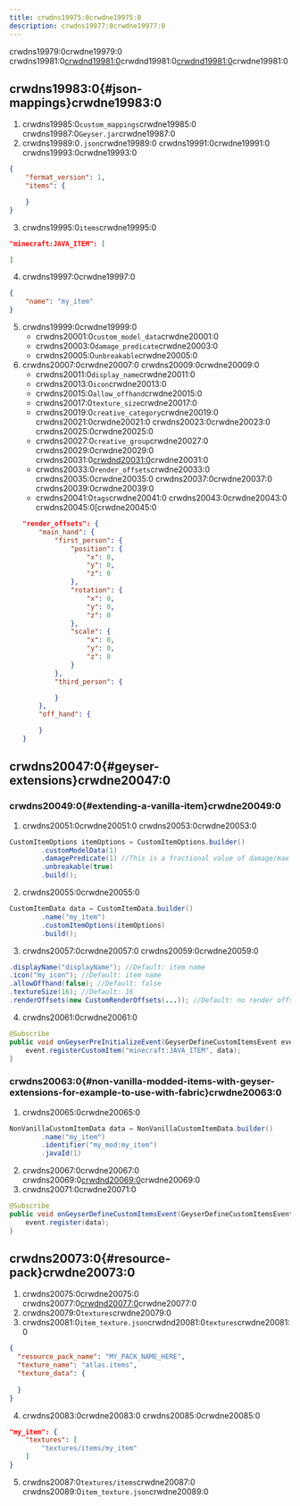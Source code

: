 ```yaml
---
title: crwdns19975:0crwdne19975:0
description: crwdns19977:0crwdne19977:0
---
```


crwdns19979:0crwdne19979:0 crwdns19981:0[crwdnd19981:0](#json-mappings)crwdnd19981:0[crwdnd19981:0](#geyser-extensions)crwdne19981:0

## crwdns19983:0{#json-mappings}crwdne19983:0

1. crwdns19985:0`custom_mappings`crwdne19985:0 crwdns19987:0`Geyser.jar`crwdne19987:0
2. crwdns19989:0`.json`crwdne19989:0 crwdns19991:0crwdne19991:0 crwdns19993:0crwdne19993:0

```json
{
    "format_version": 1,
    "items": {

    }
}
```

3. crwdns19995:0`items`crwdne19995:0

```json
"minecraft:JAVA_ITEM": [

]
```

4. crwdns19997:0crwdne19997:0

```json
{
    "name": "my_item"
}
```

5. crwdns19999:0crwdne19999:0
   - crwdns20001:0`custom_model_data`crwdne20001:0
   - crwdns20003:0`damage_predicate`crwdne20003:0
   - crwdns20005:0`unbreakable`crwdne20005:0
6. crwdns20007:0crwdne20007:0 crwdns20009:0crwdne20009:0
   - crwdns20011:0`display_name`crwdne20011:0
   - crwdns20013:0`icon`crwdne20013:0
   - crwdns20015:0`allow_offhand`crwdne20015:0
   - crwdns20017:0`texture_size`crwdne20017:0
   - crwdns20019:0`creative_category`crwdne20019:0 crwdns20021:0crwdne20021:0 crwdns20023:0crwdne20023:0 crwdns20025:0crwdne20025:0
   - crwdns20027:0`creative_group`crwdne20027:0 crwdns20029:0crwdne20029:0 crwdns20031:0[crwdnd20031:0](https://wiki.bedrock.dev/documentation/menu-categories.html#list-of-categories)crwdne20031:0
   - crwdns20033:0`render_offsets`crwdne20033:0 crwdns20035:0crwdne20035:0 crwdns20037:0crwdne20037:0 crwdns20039:0crwdne20039:0
   - crwdns20041:0`tags`crwdne20041:0 crwdns20043:0crwdne20043:0 crwdns20045:0[crwdne20045:0
   ```json
   "render_offsets": {
       "main_hand": {
           "first_person": {
               "position": {
                   "x": 0,
                   "y": 0,
                   "z": 0
               },
               "rotation": {
                   "x": 0,
                   "y": 0,
                   "z": 0
               },
               "scale": {
                   "x": 0,
                   "y": 0,
                   "z": 0
               }
           },
           "third_person": {

           }
       },
       "off_hand": {

       }
   }
   ```

## crwdns20047:0{#geyser-extensions}crwdne20047:0

### crwdns20049:0{#extending-a-vanilla-item}crwdne20049:0

1. crwdns20051:0crwdne20051:0 crwdns20053:0crwdne20053:0

```java
CustomItemOptions itemOptions = CustomItemOptions.builder()
        .customModelData(1)
        .damagePredicate(1) //This is a fractional value of damage/max damage and not a number between 0 and 1.
        .unbreakable(true)
        .build();
```

2. crwdns20055:0crwdne20055:0

```java
CustomItemData data = CustomItemData.builder()
        .name("my_item")
        .customItemOptions(itemOptions)
        .build();
```

3. crwdns20057:0crwdne20057:0 crwdns20059:0crwdne20059:0

```java
.displayName("displayName"); //Default: item name
.icon("my_icon"); //Default: item name
.allowOffhand(false); //Default: false
.textureSize(16); //Default: 16
.renderOffsets(new CustomRenderOffsets(...)); //Default: no render offset
```

4. crwdns20061:0crwdne20061:0

```java
@Subscribe
public void onGeyserPreInitializeEvent(GeyserDefineCustomItemsEvent event) {
    event.registerCustomItem("minecraft:JAVA_ITEM", data);
}
```

### crwdns20063:0{#non-vanilla-modded-items-with-geyser-extensions-for-example-to-use-with-fabric}crwdne20063:0

1. crwdns20065:0crwdne20065:0

```java
NonVanillaCustomItemData data = NonVanillaCustomItemData.builder()
        .name("my_item")
        .identifier("my_mod:my_item")
        .javaId(1)
```

2. crwdns20067:0crwdne20067:0 crwdns20069:0[crwdnd20069:0](https://github.com/GeyserMC/Geyser/blob/master/api/src/main/java/org/geysermc/geyser/api/item/custom/NonVanillaCustomItemData.java)crwdne20069:0
3. crwdns20071:0crwdne20071:0

```java
@Subscribe
public void onGeyserDefineCustomItemsEvent(GeyserDefineCustomItemsEvent event) {
    event.register(data);
}
```

## crwdns20073:0{#resource-pack}crwdne20073:0

1. crwdns20075:0crwdne20075:0 crwdns20077:0[crwdnd20077:0](https://wiki.bedrock.dev/guide/project-setup.html#rp-manifest)crwdne20077:0
2. crwdns20079:0`textures`crwdne20079:0
3. crwdns20081:0`item_texture.json`crwdnd20081:0`textures`crwdne20081:0

```json
{
  "resource_pack_name": "MY_PACK_NAME_HERE",
  "texture_name": "atlas.items",
  "texture_data": {
    
  }
}
```

4. crwdns20083:0crwdne20083:0 crwdns20085:0crwdne20085:0

```json
"my_item": {
    "textures": [
        "textures/items/my_item"
    ]
}
```

5. crwdns20087:0`textures/items`crwdne20087:0 crwdns20089:0`item_texture.json`crwdne20089:0
